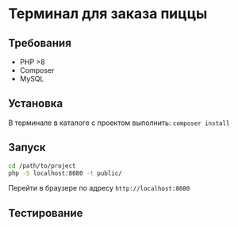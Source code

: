 # Терминал для заказа пиццы

## Требования
- PHP >8
- Composer
- MySQL

## Установка
В терминале в каталоге с проектом выполнить:
`composer install`

## Запуск
```bash
cd /path/to/project
php -S localhost:8080 -t public/
```
Перейти в браузере по адресу `http://localhost:8080`

## Тестирование

